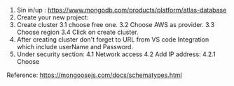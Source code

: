 1. Sin in/up : https://www.mongodb.com/products/platform/atlas-database
2. Create your new project: <Name of your project>
3. Create cluster
    3.1 choose free one.
    3.2 Choose AWS as provider.
    3.3 Choose region <In my case it is mumbai>
    3.4 Click on create cluster.
4. After creating cluster don't forget to URL from VS code Integration which include userName and Password.
4. Under security section:
   4.1 Network access
   4.2 Add IP address: <Your IP address>
        4.2.1 Choose <allow access from any where>


Reference: https://mongoosejs.com/docs/schematypes.html